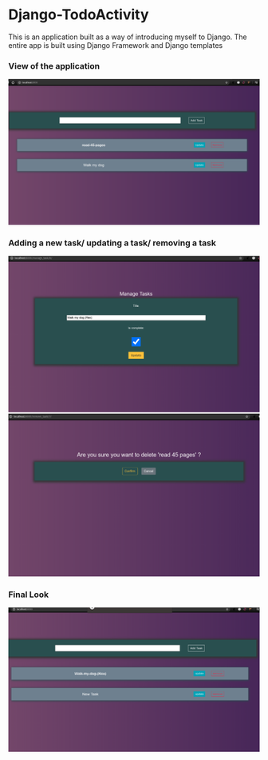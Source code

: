 # Django-TodoActivity
This is an application built as a way of introducing myself to Django. The entire app is built using Django Framework and Django templates
### View of the application
![Test Image 1](first.png)
### Adding a new task/ updating a task/ removing a task
![Test Image 1](addedandupdated.png)
![Test Image 1](removed.png)
### Final Look
![Test Image 1](final.png)
